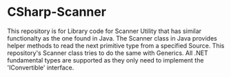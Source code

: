 # CSharp-Scanner
This repository is for Library code for Scanner Utility that has similar functionalty as the one found in Java. The Scanner class in Java provides helper methods to read the next primitive type from a specified Source. This repository's Scanner class tries to do the same with Generics. All .NET fundamental types are supported as they only need to implement the 'IConvertible' interface.
